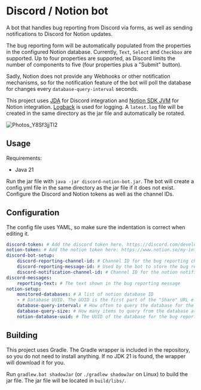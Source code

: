 # Discord / Notion bot
A bot that handles bug reporting from Discord via forms, as well as sending notifications to Discord for Notion updates.

The bug reporting form will be automatically populated from the properties in the configured Notion database. Currently, `Text`, `Select` and `Checkbox` are supported. Up to four properties are supported, 
as Discord limits the number of components to five (four properties plus a "Submit" button).

Sadly, Notion does not provide any Webhooks or other notification mechanisms, so for the notification feature of the bot will poll the database for changes every `database-query-interval` seconds.

This project uses [JDA](https://github.com/discord-jda/JDA) for Discord integration and [Notion SDK JVM](https://github.com/seratch/notion-sdk-jvm) for Notion integration.
[Logback](http://logback.qos.ch/) is used for logging. A `latest.log` file will be created in the same directory as the jar file and automatically be rotated.

![Photos_Y8Sf3jjTl2](https://github.com/user-attachments/assets/cfbe1721-d0e7-4771-a8af-c6c4ce59e7b9)


## Usage
Requirements:
* Java 21

Run the jar file with `java -jar discord-notion-bot.jar`. 
The bot will create a config.yml file in the same directory as the jar file if it does not exist.
Configure the Discord and Notion tokens as well as the channel IDs.
## Configuration 
The config file uses YAML, so make sure the indentation is correct when editing it.
```yaml
discord-token: # Add the discord token here. https://discord.com/developers/applications
notion-token: # Add the notion token here: https://www.notion.so/my-integrations
discord-bot-setup:
    discord-reporting-channel-id: # Channel ID for the bug reporting channel. Right-click on the channel to copy the ID
    discord-reporting-message-id: # Used by the bot to store the bug reporting message. Do not change this value manually
    discord-notification-channel-id: # Channel ID for the notion notification channel. 
discord-messages:
    reporting-text: # The text shown in the bug reporting message
notion-setup:
    monitored-databases: # A list of notion database ID
    - # Database UUID. The UUID is the first part of the "Share" URL e.g., https://www.notion.so/19c52a80a64580659aefd31dabb24fba
    database-query-interval: # How often to query the database for the notification channel, in seconds
    database-query-size: # How many items to query from the database at a time
    notion-database-uuid: # The UUID of the database for the bug reporting. The UUID is the first part of the "Share" URL e.g., https://www.notion.so/19c52a80a64580659aefd31dabb24fba
```

## Building
This project uses Gradle. The Gradle wrapper is included in the repository, so you do not need to install anything. If no JDK 21 is found, the wrapper will download it for you.

Run `gradlew.bat shadowJar` (or `./gradlew shadowJar` on Linux) to build the jar file. The jar file will be located in `build/libs/`.
